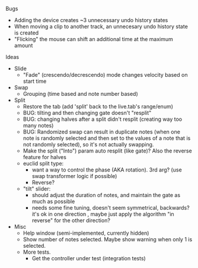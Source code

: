 Bugs
- Adding the device creates ~3 unnecessary undo history states
- When moving a clip to another track, an unnecesary undo history state is created
- "Flicking" the mouse can shift an additional time at the maximum amount

Ideas
- Slide
  - "Fade" (crescendo/decrescendo) mode changes velocity based on start time
- Swap
  - Grouping (time based and note number based)
- Split
  - Restore the tab (add 'split' back to the live.tab's range/enum)
  - BUG: tilting and then changing gate doesn't "resplit"
  - BUG: changing halves after a split didn't resplit (creating way too many notes)
  - BUG: Randomized swap can result in duplicate notes (when one note is randomly selected and then set to the values of a note that is not randomly selected), so it's not actually swapping.
  - Make the split ("Into") param auto resplit (like gate)? Also the reverse feature for halves
  - euclid split type:
    - want a way to control the phase (AKA rotation). 3rd arg? (use swap transformer logic if possible)
    - Reverse?
  - "tilt" slider:
    - should adjust the duration of notes, and maintain the gate as much as possible
    - needs some fine tuning, doesn't seem symmetrical, backwards? it's ok in one direction ,
      maybe just apply the algorithm "in reverse" for the other direction?
- Misc
  - Help window (semi-implemented, currently hidden)
  - Show number of notes selected. Maybe show warning when only 1 is selected.
  - More tests.
    - Get the controller under test (integration tests)

